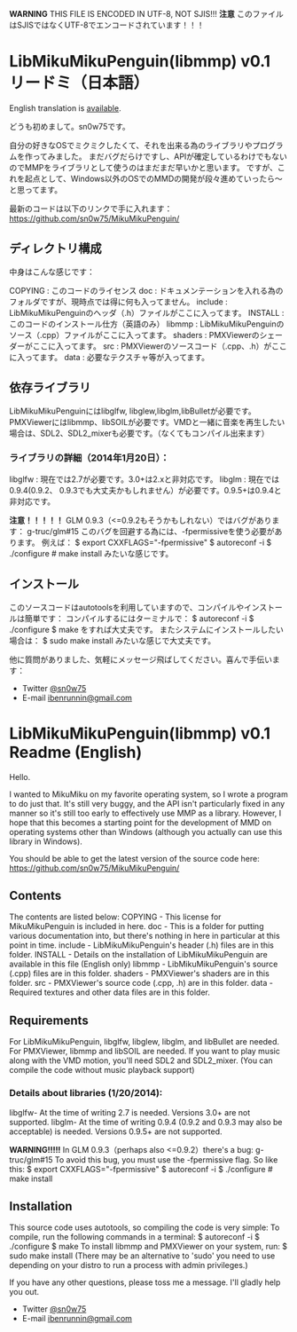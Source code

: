 **WARNING** THIS FILE IS ENCODED IN UTF-8, NOT SJIS!!!
**注意** このファイルはSJISではなくUTF-8でエンコードされています！！！

# LibMikuMikuPenguin(libmmp) v0.1 リードミ（日本語）

English translation is [available](http://github.com/sn0w75/mikumikupenguin/blob/master/README.en.md).

どうも初めまして。sn0w75です。

自分の好きなOSでミクミクしたくて、それを出来る為のライブラリやプログラムを作ってみました。
まだバグだらけですし、APIが確定しているわけでもないのでMMPをライブラリとして使うのはまだまだ早いかと思います。
ですが、これを起点として、Windows以外のOSでのMMDの開発が段々進めていったら～と思ってます。

最新のコードは以下のリンクで手に入れます：
https://github.com/sn0w75/MikuMikuPenguin/

## ディレクトリ構成
中身はこんな感じです：

COPYING
: このコードのライセンス
doc
: ドキュメンテーションを入れる為のフォルダですが、現時点では得に何も入ってません。
include
: LibMikuMikuPenguinのヘッダ（.h）ファイルがここに入ってます。
INSTALL
: このコードのインストール仕方（英語のみ）
libmmp
: LibMikuMikuPenguinのソース（.cpp）ファイルがここに入ってます。
shaders
: PMXViewerのシェーダーがここに入ってます。
src
: PMXViewerのソースコード（.cpp、.h）がここに入ってます。
data
: 必要なテクスチャ等が入ってます。

## 依存ライブラリ
LibMikuMikuPenguinにはlibglfw, libglew,libglm,libBulletが必要です。
PMXViewerにはlibmmp、libSOILが必要です。VMDと一緒に音楽を再生したい場合は、SDL2、SDL2_mixerも必要です。（なくてもコンパイル出来ます）

### ライブラリの詳細（2014年1月20日）：

libglfw
: 現在では2.7が必要です。3.0+は2.xと非対応です。
libglm
: 現在では0.9.4(0.9.2、 0.9.3でも大丈夫かもしれません）が必要です。0.9.5+は0.9.4と非対応です。

**注意！！！！！**
GLM 0.9.3（<=0.9.2もそうかもしれない）ではバグがあります： g-truc/glm#15
このバグを回避する為には、-fpermissiveを使う必要があります。
例えば：
    $ export CXXFLAGS="-fpermissive"
    $ autoreconf -i
    $ ./configure
    # make install
みたいな感じです。

## インストール
このソースコードはautotoolsを利用していますので、コンパイルやインストールは簡単です：
コンパイルするにはターミナルで：
    $ autoreconf -i
    $ ./configure
    $ make
をすれば大丈夫です。
またシステムにインストールしたい場合は：
    $ sudo make install
みたいな感じで大丈夫です。

他に質問がありました、気軽にメッセージ飛ばしてください。喜んで手伝います：
* Twitter [@sn0w75](http://twitter.com/sn0w75)
* E-mail <ibenrunnin@gmail.com>


# LibMikuMikuPenguin(libmmp) v0.1 Readme (English)
Hello.

I wanted to MikuMiku on my favorite operating system, so I wrote a program to do just that.
It's still very buggy, and the API isn't particularly fixed in any manner so it's still too early to effectively use MMP as a library.
However, I hope that this becomes a starting point for the development of MMD on operating systems other than Windows (although you actually can use this library in Windows).

You should be able to get the latest version of the source code here:
https://github.com/sn0w75/MikuMikuPenguin/

## Contents
The contents are listed below:
COPYING - This license for MikuMikuPenguin is included in here.
doc - This is a folder for putting various documentation into, but there's nothing in here in particular at this point in time.
include - LibMikuMikuPenguin's header (.h) files are in this folder.
INSTALL - Details on the installation of LibMikuMikuPenguin are available in this file (English only)
libmmp - LibMikuMikuPenguin's source (.cpp) files are in this folder.
shaders - PMXViewer's shaders are in this folder.
src - PMXViewer's source code (.cpp, .h) are in this folder.
data - Required textures and other data files are in this folder.

## Requirements
For LibMikuMikuPenguin, libglfw, libglew, libglm, and libBullet are needed.
For PMXViewer, libmmp and libSOIL are needed. If you want to play music along with the VMD motion, you'll need SDL2 and SDL2_mixer. (You can compile the code without music playback support)

### Details about libraries (1/20/2014):
libglfw- At the time of writing 2.7 is needed. Versions 3.0+ are not supported.
libglm- At the time of writing 0.9.4 (0.9.2 and 0.9.3 may also be acceptable) is needed. Versions 0.9.5+ are not supported.

**WARNING!!!!!**
In GLM 0.9.3（perhaps also <=0.9.2）there's a bug: g-truc/glm#15
To avoid this bug, you must use the -fpermissive flag.
So like this:
    $ export CXXFLAGS="-fpermissive"
    $ autoreconf -i
    $ ./configure
    # make install

## Installation
This source code uses autotools, so compiling the code is very simple:
To compile, run the following commands in a terminal:
    $ autoreconf -i
    $ ./configure
    $ make
To install libmmp and PMXViewer on your system, run:
    $ sudo make install
(There may be an alternative to 'sudo' you need to use depending on your distro to run a process with admin privileges.)

If you have any other questions, please toss me a message. I'll gladly help you out.
* Twitter [@sn0w75](http://twitter.com/sn0w75)
* E-mail <ibenrunnin@gmail.com>

